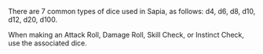 There are 7 common types of dice used in Sapia, as follows: d4, d6, d8, d10, d12, d20, d100.

When making an Attack Roll, Damage Roll, Skill Check, or Instinct Check, use the associated dice.